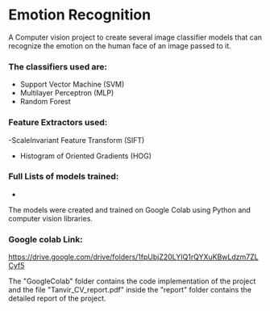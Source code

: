 # Emotion Recognition
A Computer vision project to create several image classifier models that can recognize 
the emotion on the human face of an image passed to it. 
### The classifiers used are:
-  Support Vector Machine (SVM)
-  Multilayer Perceptron (MLP)
-  Random Forest

### Feature Extractors used: 
 -ScaleInvariant Feature Transform (SIFT) 
 - Histogram of Oriented Gradients (HOG)

### Full Lists of models trained: 
- 


The models were created and trained on Google 
Colab using Python and computer vision libraries.
### Google colab Link:
https://drive.google.com/drive/folders/1fpUbjZ20LYIQ1rQYXuKBwLdzm7ZLCyf5

The "GoogleColab" folder contains the code implementation of the project and the file "Tanvir_CV_report.pdf" inside the "report" folder contains the detailed report of the project. 


